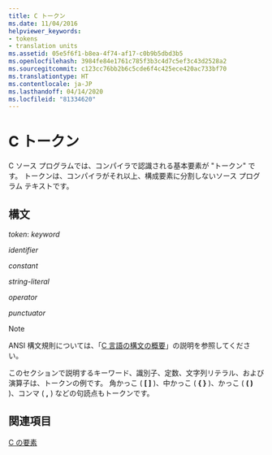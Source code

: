 ```yaml
---
title: C トークン
ms.date: 11/04/2016
helpviewer_keywords:
- tokens
- translation units
ms.assetid: 05e5f6f1-b8ea-4f74-af17-c0b9b5dbd3b5
ms.openlocfilehash: 3984fe84e1761c785f3b3c4d7c5ef3c43d2528a2
ms.sourcegitcommit: c123cc76bb2b6c5cde6f4c425ece420ac733bf70
ms.translationtype: HT
ms.contentlocale: ja-JP
ms.lasthandoff: 04/14/2020
ms.locfileid: "81334620"
---
```

# <a name="c-tokens"></a>C トークン

C ソース プログラムでは、コンパイラで認識される基本要素が "トークン" です。 トークンは、コンパイラがそれ以上、構成要素に分割しないソース プログラム テキストです。

## <a name="syntax"></a>構文

*token*: *keyword*

*identifier*

*constant*

*string-literal*

*operator*

*punctuator*

> [!NOTE]
> ANSI 構文規則については、「[C 言語の構文の概要](../c-language/c-language-syntax-summary.md)」の説明を参照してください。

このセクションで説明するキーワード、識別子、定数、文字列リテラル、および演算子は、トークンの例です。 角かっこ ( **[ ]** )、中かっこ ( **{ }** )、かっこ ( **( )** )、コンマ ( **,** ) などの句読点もトークンです。

## <a name="see-also"></a>関連項目

[C の要素](../c-language/elements-of-c.md)
